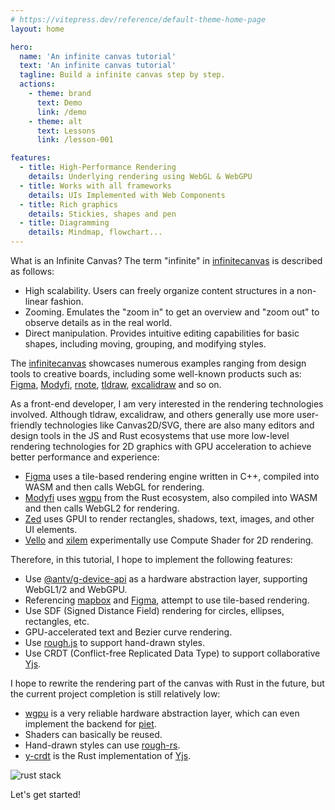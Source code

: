 ```yaml
---
# https://vitepress.dev/reference/default-theme-home-page
layout: home

hero:
  name: 'An infinite canvas tutorial'
  text: 'An infinite canvas tutorial'
  tagline: Build a infinite canvas step by step.
  actions:
    - theme: brand
      text: Demo
      link: /demo
    - theme: alt
      text: Lessons
      link: /lesson-001

features:
  - title: High-Performance Rendering
    details: Underlying rendering using WebGL & WebGPU
  - title: Works with all frameworks
    details: UIs Implemented with Web Components
  - title: Rich graphics
    details: Stickies, shapes and pen
  - title: Diagramming
    details: Mindmap, flowchart...
---
```


What is an Infinite Canvas? The term "infinite" in [infinitecanvas] is described as follows:

- High scalability. Users can freely organize content structures in a non-linear fashion.
- Zooming. Emulates the "zoom in" to get an overview and "zoom out" to observe details as in the real world.
- Direct manipulation. Provides intuitive editing capabilities for basic shapes, including moving, grouping, and modifying styles.

The [infinitecanvas] showcases numerous examples ranging from design tools to creative boards, including some well-known products such as: [Figma], [Modyfi], [rnote], [tldraw], [excalidraw] and so on.

As a front-end developer, I am very interested in the rendering technologies involved. Although tldraw, excalidraw, and others generally use more user-friendly technologies like Canvas2D/SVG, there are also many editors and design tools in the JS and Rust ecosystems that use more low-level rendering technologies for 2D graphics with GPU acceleration to achieve better performance and experience:

- [Figma] uses a tile-based rendering engine written in C++, compiled into WASM and then calls WebGL for rendering.
- [Modyfi] uses [wgpu] from the Rust ecosystem, also compiled into WASM and then calls WebGL2 for rendering.
- [Zed] uses GPUI to render rectangles, shadows, text, images, and other UI elements.
- [Vello] and [xilem] experimentally use Compute Shader for 2D rendering.

Therefore, in this tutorial, I hope to implement the following features:

- Use [@antv/g-device-api] as a hardware abstraction layer, supporting WebGL1/2 and WebGPU.
- Referencing [mapbox] and [Figma], attempt to use tile-based rendering.
- Use SDF (Signed Distance Field) rendering for circles, ellipses, rectangles, etc.
- GPU-accelerated text and Bezier curve rendering.
- Use [rough.js] to support hand-drawn styles.
- Use CRDT (Conflict-free Replicated Data Type) to support collaborative [Yjs].

I hope to rewrite the rendering part of the canvas with Rust in the future, but the current project completion is still relatively low:

- [wgpu] is a very reliable hardware abstraction layer, which can even implement the backend for [piet].
- Shaders can basically be reused.
- Hand-drawn styles can use [rough-rs].
- [y-crdt] is the Rust implementation of [Yjs].

![rust stack](/rust.png)

Let's get started!

[infinitecanvas]: https://infinitecanvas.tools/
[Figma]: https://madebyevan.com/figma/building-a-professional-design-tool-on-the-web/
[Modyfi]: https://digest.browsertech.com/archive/browsertech-digest-how-modyfi-is-building-with/
[rnote]: https://github.com/flxzt/rnote
[tldraw]: https://github.com/tldraw/tldraw
[excalidraw]: https://github.com/excalidraw/excalidraw
[rough.js]: https://github.com/rough-stuff/rough
[rough-rs]: https://github.com/orhanbalci/rough-rs
[zed]: https://zed.dev/blog/videogame
[wgpu]: https://wgpu.rs/
[vello]: https://github.com/linebender/vello
[xilem]: https://github.com/linebender/xilem
[piet]: https://github.com/linebender/piet
[@antv/g-device-api]: https://github.com/antvis/g-device-api
[mapbox]: https://blog.mapbox.com/rendering-big-geodata-on-the-fly-with-geojson-vt-4e4d2a5dd1f2?gi=e5acafcf219d
[Yjs]: https://yjs.dev/
[y-crdt]: https://github.com/y-crdt/y-crdt
[pnpm]: https://pnpm.io/installation
[pnpm workspace]: https://pnpm.io/workspaces
